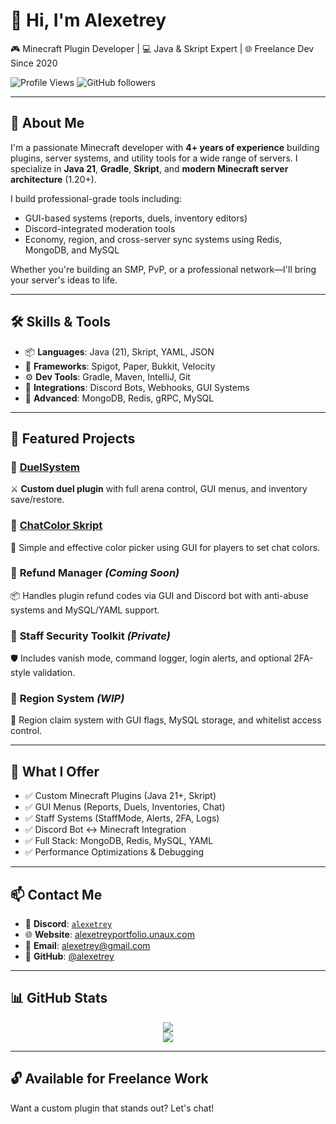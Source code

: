 <!-- GitHub Profile README for alexetrey -->

# 👋 Hi, I'm Alexetrey

🎮 Minecraft Plugin Developer | 💻 Java & Skript Expert | 🌐 Freelance Dev Since 2020

![Profile Views](https://komarev.com/ghpvc/?username=alexetrey&style=flat-square)
![GitHub followers](https://img.shields.io/github/followers/alexetrey?style=social)

---

## 🧠 About Me

I'm a passionate Minecraft developer with **4+ years of experience** building plugins, server systems, and utility tools for a wide range of servers. I specialize in **Java 21**, **Gradle**, **Skript**, and **modern Minecraft server architecture** (1.20+).

I build professional-grade tools including:
- GUI-based systems (reports, duels, inventory editors)
- Discord-integrated moderation tools
- Economy, region, and cross-server sync systems using Redis, MongoDB, and MySQL

Whether you're building an SMP, PvP, or a professional network—I'll bring your server's ideas to life.

---

## 🛠 Skills & Tools

- 📦 **Languages**: Java (21), Skript, YAML, JSON
- 🧩 **Frameworks**: Spigot, Paper, Bukkit, Velocity
- ⚙️ **Dev Tools**: Gradle, Maven, IntelliJ, Git
- 🔗 **Integrations**: Discord Bots, Webhooks, GUI Systems
- 🧠 **Advanced**: MongoDB, Redis, gRPC, MySQL

---

## 🚀 Featured Projects

### 🔹 [DuelSystem](https://github.com/alexetrey/Duelssystem)
⚔️ **Custom duel plugin** with full arena control, GUI menus, and inventory save/restore.

### 🔹 [ChatColor Skript](https://github.com/alexetrey/ChatColorSkript)
🎨 Simple and effective color picker using GUI for players to set chat colors.

### 🔹 **Refund Manager** *(Coming Soon)*
📦 Handles plugin refund codes via GUI and Discord bot with anti-abuse systems and MySQL/YAML support.

### 🔹 **Staff Security Toolkit** *(Private)*
🛡️ Includes vanish mode, command logger, login alerts, and optional 2FA-style validation.

### 🔹 **Region System** *(WIP)*
📍 Region claim system with GUI flags, MySQL storage, and whitelist access control.

---

## 💼 What I Offer

- ✅ Custom Minecraft Plugins (Java 21+, Skript)
- ✅ GUI Menus (Reports, Duels, Inventories, Chat)
- ✅ Staff Systems (StaffMode, Alerts, 2FA, Logs)
- ✅ Discord Bot ↔ Minecraft Integration
- ✅ Full Stack: MongoDB, Redis, MySQL, YAML
- ✅ Performance Optimizations & Debugging

---

## 📫 Contact Me

- 💬 **Discord**: [`alexetrey`](https://discord.gg/CeGSzrRdV7)
- 🌐 **Website**: [alexetreyportfolio.unaux.com](https://alexetreyportfolio.unaux.com/portfolio)
- 📧 **Email**: alexetrey@gmail.com
- 🧩 **GitHub**: [@alexetrey](https://github.com/alexetrey)

---

## 📊 GitHub Stats

<p align="center">
  <img src="https://github-readme-stats.vercel.app/api?username=alexetrey&show_icons=true&theme=react&hide_border=false&count_private=true" />
  <br/>
  <img src="https://github-readme-stats.vercel.app/api/top-langs/?username=alexetrey&layout=compact&theme=react&hide_border=false" />
</p>

---

## 🔓 Available for Freelance Work

Want a custom plugin that stands out? Let's chat!

